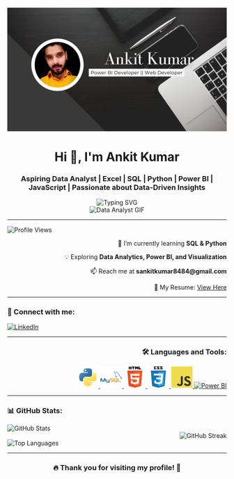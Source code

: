 ![logo](https://github.com/Tiwari-8484/Tiwari-8484/blob/main/banner%20(2).png?raw=true)

<h1 align="center">Hi 👋, I'm Ankit Kumar</h1>
<h3 align="center">Aspiring Data Analyst | Excel | SQL | Python | Power BI | JavaScript | Passionate about Data-Driven Insights</h3>

<div align="center">
    <img src="https://readme-typing-svg.herokuapp.com?font=Fira+Code&weight=500&size=22&pause=1000&color=F73F37&width=600&lines=Aspiring+Data+Analyst;Passionate+about+Data-Driven+Insights;Power+BI+%7C+SQL+%7C+Python+%7C+Excel;Let's+Connect!" alt="Typing SVG" />
</div>

<div align="center">
    <img width="400" src="https://i.pinimg.com/originals/fc/71/63/fc71635c7f1b09ed30413f59bb749582.gif" alt="Data Analyst GIF">
</div>

---

<div align="left">
    <img src="https://komarev.com/ghpvc/?username=tiwari-8484&label=Profile%20views&color=0e75b6&style=flat" alt="Profile Views" />
</div>

<div align="right">
    <p>🌱 I’m currently learning <strong>SQL & Python</strong></p>
    <p>💡 Exploring <strong>Data Analytics, Power BI, and Visualization</strong></p>
    <p>📫 Reach me at <strong>sankitkumar8484@gmail.com</strong></p>
    <p>📄 My Resume: <a href="https://drive.google.com/file/d/1tZ0-ePqb4xndGrf7dZVSXI5U4ocMBULL/view?usp=drivesdk">View Here</a></p>
</div>

---

<h3 align="left">🚀 Connect with me:</h3>
<div align="left">
    <a href="https://linkedin.com/in/ankit-kumar-368040258/" target="_blank">
        <img src="https://img.shields.io/badge/LinkedIn-0077B5?style=for-the-badge&logo=linkedin&logoColor=white" alt="LinkedIn">
    </a>
</div>

---

<h3 align="right">🛠️ Languages and Tools:</h3>
<div align="right">
    <a href="https://www.python.org" target="_blank" rel="noreferrer">
        <img src="https://raw.githubusercontent.com/devicons/devicon/master/icons/python/python-original.svg" alt="Python" width="50" height="50"/>
    </a>
    <a href="https://www.mysql.com/" target="_blank" rel="noreferrer">
        <img src="https://raw.githubusercontent.com/devicons/devicon/master/icons/mysql/mysql-original-wordmark.svg" alt="MySQL" width="50" height="50"/>
    </a>
    <a href="https://www.w3schools.com/html/" target="_blank" rel="noreferrer">
        <img src="https://raw.githubusercontent.com/devicons/devicon/master/icons/html5/html5-original-wordmark.svg" alt="HTML5" width="50" height="50"/>
    </a>
    <a href="https://www.w3schools.com/css/" target="_blank" rel="noreferrer">
        <img src="https://raw.githubusercontent.com/devicons/devicon/master/icons/css3/css3-original-wordmark.svg" alt="CSS3" width="50" height="50"/>
    </a>
    <a href="https://developer.mozilla.org/en-US/docs/Web/JavaScript" target="_blank" rel="noreferrer">
        <img src="https://raw.githubusercontent.com/devicons/devicon/master/icons/javascript/javascript-original.svg" alt="JavaScript" width="50" height="50"/>
    </a>
    <a href="https://powerbi.microsoft.com/" target="_blank" rel="noreferrer">
        <img src="https://upload.wikimedia.org/wikipedia/commons/c/cf/New_Power_BI_Logo.svg" alt="Power BI" width="50" height="50"/>
    </a>
</div>

---

<h3 align="left">📊 GitHub Stats:</h3>
<div align="left">
    <img src="https://github-readme-stats.vercel.app/api?username=tiwari-8484&show_icons=true&theme=radical" alt="GitHub Stats" />
</div>
<div align="right">
    <img src="https://github-readme-streak-stats.herokuapp.com/?user=tiwari-8484&theme=radical" alt="GitHub Streak" />
</div>
<div align="left">
    <img src="https://github-readme-stats.vercel.app/api/top-langs?username=tiwari-8484&show_icons=true&locale=en&layout=compact&theme=radical" alt="Top Languages" />
</div>

---

<h3 align="center">🔥 Thank you for visiting my profile! 🚀</h3>

